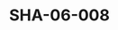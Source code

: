 ---
pid: SHA-06-008
title: SHA-06-008
language: ar
collection: شرحبيل احمد
original_label: 
rights: شرحبيل احمد
location_of_original: شرحبيل احمد
photographer_or_studio: 
scanned_from: photograph 12.1 by 18.3
_date: 1970s
location: الخرطوم
description: شرحبيل احمد مع مسؤولين حكومي
additional_notes: 
permission_display: 'yes'
on_server: 'no'
on_website: 'no'
permalink: /photopages/ar/SHA-06-008.html
layout: photo-page
---